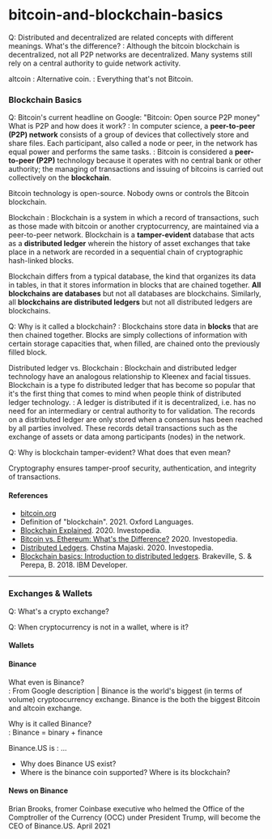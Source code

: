 # bitcoin-and-blockchain-basics

Q: Distributed and decentralized are related concepts with different meanings. What's the difference?
: Although the bitcoin blockchain is decentralized, not all P2P networks are decentralized. Many systems still rely on a central authority to guide network activity.

altcoin : Alternative coin. 
: Everything that's not Bitcoin.

### Blockchain Basics

Q: Bitcoin's current headline on Google: "Bitcoin: Open source P2P money" What is P2P and how does it work?
: In computer science, a **peer-to-peer (P2P) network** consists of a group of devices that collectively store and share files. Each participant, also called a node or peer, in the network has equal power and performs the same tasks. 
: Bitcoin is considered a **peer-to-peer (P2P)** technology because it operates with no central bank or other authority; the managing of transactions and issuing of bitcoins is carried out collectively on the **blockchain**.

Bitcoin technology is open-source. Nobody owns or controls the Bitcoin blockchain.

Blockchain
: Blockchain is a system in which a record of transactions, such as those made with bitcoin or another cryptocurrency, are maintained via a peer-to-peer network.  Blockchain is a **tamper-evident** database that acts as a **distributed ledger** wherein the history of asset exchanges that take place in a network are recorded in a sequential chain of cryptographic hash-linked blocks. 

Blockchain differs from a typical database, the kind that organizes its data in tables, in that it stores  information in blocks that are chained together. **All blockchains are databases** but not all databases are blockchains. Similarly, all **blockchains are distributed ledgers** but not all distributed ledgers are blockchains. 

Q: Why is it called a blockchain?
: Blockchains store data in **blocks** that are then chained together. Blocks are simply collections of information with certain storage capacities that, when filled, are chained onto the previously filled block. 

Distributed ledger vs. Blockchain
: Blockchain and distributed ledger technology have an analogous relationship to Kleenex and facial tissues. Blockchain is a type fo distributed ledger that has become so popular that it's the first thing that comes to mind when people think of distributed ledger technology.
: A ledger is distributed if it is decentralized, i.e. has no need for an intermediary or central authority to for validation. The records on a distributed ledger are only stored when a consensus has been reached by all parties involved. These records detail transactions such as the exchange of assets or data among participants (nodes) in the network.

Q: Why is blockchain tamper-evident? What does that even mean?


Cryptography ensures tamper-proof security, authentication, and integrity of transactions. 


#### References 
- [bitcoin.org](https://bitcoin.org/en/) 
- Definition of "blockchain". 2021. Oxford Languages.
- [Blockchain Explained][blockchain-explained]. 2020. Investopedia.
- [Bitcoin vs. Ethereum: What's the Difference?][btc-vs-eth] 2020. Investopedia.
- [Distributed Ledgers][distributed-ledgers]. Chstina Majaski. 2020. Investopedia.
- [Blockchain basics: Introduction to distributed ledgers][ibm-blockchain]. Brakeville, S. & Perepa, B. 2018. IBM Developer.

[btc-vs-eth]: https://www.investopedia.com/articles/investing/031416/bitcoin-vs-ethereum-driven-different-purposes.asp
[blockchain-explained]: https://www.investopedia.com/terms/b/blockchain.asp
[distributed-ledgers]: https://www.investopedia.com/terms/d/distributed-ledgers.asp
[ibm-blockchain]: https://developer.ibm.com/technologies/blockchain/tutorials/cl-blockchain-basics-intro-bluemix-trs/


---

### Exchanges & Wallets

Q: What's a crypto exchange?

Q: When cryptocurrency is not in a wallet, where is it?

#### Wallets

#### Binance

What even is Binance?  
: From Google description | Binance is the world's biggest (in terms of volume) cryptoocurrency exchange. Binance is the both the biggest Bitcoin and altcoin exchange. 

Why is it called Binance?  
: Binance = binary + finance


Binance.US is
: ...

- Why does Binance US exist?
- Where is the binance coin supported? Where is its blockchain?


#### News on Binance
Brian Brooks, fromer Coinbase executive who helmed the Office of the Comptroller of the Currency (OCC) under President Trump, will become the CEO of Binance.US. April 2021
